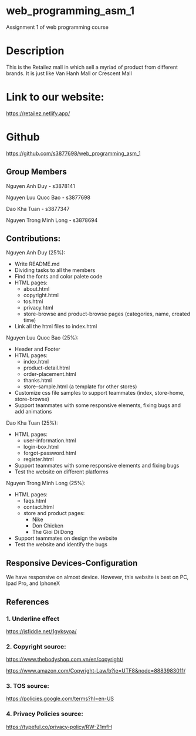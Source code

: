 # web_programming_asm_1
Assignment 1 of web programming course 

# Description
This is the Retailez mall in which sell a myriad of product from different brands. It is just like Van Hanh Mall or Crescent Mall

# Link to our website:
https://retailez.netlify.app/

# Github
https://github.com/s3877698/web_programming_asm_1

## Group Members

Nguyen Anh Duy - s3878141

Nguyen Luu Quoc Bao - s3877698

Dao Kha Tuan - s3877347

Nguyen Trong Minh Long - s3878694

## Contributions:

Nguyen Anh Duy (25%):
- Write README.md
- Dividing tasks to all the members
- Find the fonts and color palete code
- HTML pages:
  - about.html
  - copyright.html
  - tos.html
  - privacy.html
  - store-browse and product-browse pages (categories, name, created time)
- Link all the html files to index.html

Nguyen Luu Quoc Bao (25%):
- Header and Footer
- HTML pages:
  - index.html
  - product-detail.html
  - order-placement.html
  - thanks.html
  - store-sample.html (a template for other stores)
- Customize css file samples to support teammates (index, store-home, store-browse)
- Support teammates with some responsive elements, fixing bugs and add animations

Dao Kha Tuan (25%): 
- HTML pages:
  - user-information.html
  - login-box.html
  - forgot-password.html
  - register.html
- Support teammates with some responsive elements and fixing bugs
- Test the website on different platforms
 
Nguyen Trong Minh Long (25%):
- HTML pages:
  - faqs.html
  - contact.html
  - store and product pages:
    - Nike
    - Don Chicken
    - The Gioi Di Dong
 - Support teammates on design the website
 - Test the website and identify the bugs

## Responsive Devices-Configuration
We have responsive on almost device. 
However, this website is best on PC, Ipad Pro, and IphoneX

## References
### 1. Underline effect

https://jsfiddle.net/1gyksyoa/

### 2. Copyright source:

https://www.thebodyshop.com.vn/en/copyright/

https://www.amazon.com/Copyright-Law/b?ie=UTF8&node=8883983011/

### 3. TOS source:

https://policies.google.com/terms?hl=en-US

### 4. Privacy Policies source:

https://typeful.co/privacy-policy/RW-Z1mfH

